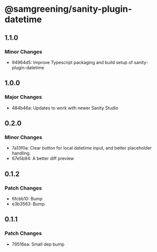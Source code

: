 # @samgreening/sanity-plugin-datetime

## 1.1.0

### Minor Changes

- 94964d5: Improve Typescript packaging and build setup of sanity-plugin-datetime

## 1.0.0

### Major Changes

- 484b46a: Updates to work with newer Sanity Studio

## 0.2.0

### Minor Changes

- 7a13f0a: Clear button for local datetime input, and better placeholder handling.
- 67e5b94: A better diff preview

## 0.1.2

### Patch Changes

- 6fcbb10: Bump
- e3b3563: Bump

## 0.1.1

### Patch Changes

- 79516ea: Small dep bump
